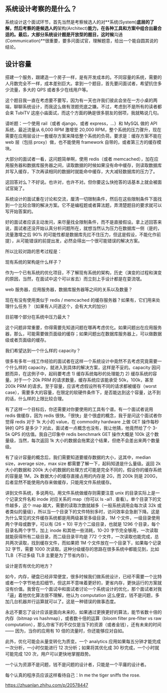 ## 系统设计考察的是什么？

系统设计这个面试环节，首先当然是考察候选人的对**系统(System)**底层的了解，然后考察的是候选人的**架构(Architect)**能力，在各种工具和方案中组合出最合适的。最后，大部分系统设计题是开放型的题目，这时候**沟通(Communication)**很重要，要多问面试官，理解题意，给出一个能自圆其说的结论。

## 设计容量

搭建一个服务，跟建造一个房子一样，是有开发成本的。不同容量的系统，需要的人月数完全不一样，成本差别巨大。拿到一个题目，首先要问面试者，希望抗住多少流量，多大的 QPS 或者多少在线用户等。

这个题目我一直在考虑要不要写，因为有一天也许我们彼此会坐在一方小桌的两端，聊聊系统设计，而我这么做有泄题兜底之嫌。不过，考虑到不是所有的读者都会来 TubiTV 这座小庙面试，而这个方面的确是很多朋友的弱项，我就略说几句。

请听题：一个使用 rail（或者 django，或者 express，...）和 MySQL 做的 API 系统，最近流量从 6,000 RPM 激增至 20,000 RPM，整个系统的压力骤升，现在需要在应用层设计一套缓存方案来降低整个系统的负荷。要求是：缓存方案不能在 web 层（包括 proxy）做，也不能使用 framework 自带的，或者第三方的缓存模块。

大部分的面试者一看，这问题简单啊，使用 redis（或者 memcached），加在应用服务器和数据库服务器之间，读取数据的时候如果没有命中缓存，则读取数据库并写入缓存，下次再读相同的数据时就能命中缓存，大大减轻数据库的压力了。

这回答对么？不好说。也许对，也许不对。但你要这么快抢答的话基本上就会被面试官毙了。

系统设计的面试重在讨论和交流，厘清一切限制条件，然后在这些限制条件下面找到一个比较合理的解决方案。它不是编程题或者算法题，弄清楚题目的要求就可以写开始答案的。

好的面试者应该主动发问，来尽量找全限制条件，而不是直接假设。拿上述回答来说，面试者还没开始认真分析问题所在，就想当然认为压力在数据库一侧（是的，流量激增之后 90% 的可能性都是数据库先扛不住压力，但这是假设，不能化作前提），从可能错误的前提出发，必然会得出一个很可能错误的解决方案。

所以比较对路的思考过程是：

现有系统的架构是什么样子？

作为一个已有系统的优化项目，不了解现有系统的架构，历史（演变的过程和演变的原因，当然，在面试中这个可以省去）而立刻上手设计都是在耍流氓。

web 服务器，应用服务器，数据库服务器等之间的关系以及数量？

现在有没有使用类似于 redis / memcached 的缓存服务器？如果有，它们用来处理什么任务？（如果有人问道这个，会有大大的加分）

目前哪个部分在系统中压力最大？

这个问题非常重要，你得需要先知道问题在哪再考虑优化。如果问题出在应用服务器，那么，可能需要做页面级的缓存；如果问题出在数据库服务器上，可以做数据级或者页面级的缓存。

我们希望达到一个什么样的 capacity？

很多有多年一线工作经验的面试者在这样一个系统设计中竟然不去考虑究竟需要一个什么样的 capacity，就进入到具体的解决方案，这样是不妥的。capacity 因问题而异，在这例子中，起码要考虑 1) 缓存系统每秒的处理能力 2) 缓存系统的容量。对于一个 20k PRM 的请求数量，缓存系统应该能承受 50k，100k，甚至 200k PRM 的请求。至于容量，应该考虑假设所有不同的请求都被缓存（worst case），需要多大的容量，在限定的软硬件条件下，是否能达到这个容量，达不到的话，什么样的上限比较合理。

有了这样一个目标后，你还需要对你要使用的工具有个谱。有一个面试者说用 redis 做缓存，因为 redis 很快。「很快」是个很虚的概念，我于是问这个面试者你觉得 redis 对于 1k 大小的 value，在 commodity hardware 上做 GET 操作每秒钟的 QPS 是多少？对此，面试者一点概念也没有，我让他猜，他竟然给了个 3-5k QPS 的估值。我自己印象中 redis benchmark GET 操作大概是 100k 这个数量级，当然，每次返回 1k 大小的数据会拖累这个结果，但绝不会差出来两个数量级。

有了设计容量的概念后，我们需要知道要缓存数据的大小，这其中，median size，average size，max size 都需要了解一下，起码知道是什么量级。返回 2k 大小的数据和 200k 大小的数据的处理方式可能是完全不同的，假设你的缓存系统的容量是 1M，2k 数据大小的缓存直接占用的内存是 2G，而 200k 则是 200G，后者显然不能使用内存来做缓存，只能用文件系统缓存。

讲到文件系统，多说两句。用文件系统做缓存则需要注意 unix 的目录实际上是一个记录文件名和 inode 对应关系的 map（你可以 ls -ai1 . 查看）。单个目录下的文件越多，这个 map 越大，需要的读取次数就越多（一般系统调用会每次读 32k 或者类似的量级），所以当一个目录下的文件特别多时，访问效率会急剧下降。这是为什么常见的文件缓存系统都是用两级甚至多级目录，1M 个文件，一级目录使用两个字母或数字，可以有 (26 + 10) 平方个二级目录，也就是 1296 个目录，每个目录名两个字节，加上 inode 和其他一些消耗，10-20 字节完全够用，一次读取就能获得所有二级目录，而二级目录平均是 772 个文件，一次读取也能完成，总共两次读取，找到缓存文件，而如果把 1M 个文件放在一个目录下，如果每个记录 32 字节，需要 1000 次读取。这种分级缓存的思路在很多系统中都能见到，比如 TLB（不过多级 TLB 主要是为了节省内存）。

设计是否有优化的地方？

如今，内存，硬盘已经非常便宜，很多时候我们做系统设计，已经不需要一个比特或者一个字节地去扣细节，但这并不意味着更好的，更省内存，更快运行的方案就没有价值。我曾在一个面试中和面试者讨论一个系统设计的优化，那个面试者对我「逼」着他优化算法很不理解，他认为 computation 这么便宜，钱不是问题，多加几台机器并行运算就可以了。这是一种错误的做事态度。

永远不要忘了设计应该是面向未来的，如果通过更换更好的算法，能节省数十倍的内存（bitmap vs hashmap），或者数十倍的运算（bloom filter pre-filter vs raw computation），那么你省下的不仅仅是当下的资源（或者金钱），还有未来的时间 —— 因为，当你的应用有 10 倍的流量时，你还能够应对自如。

此外，优化可能会从量变转化为质变。一个 analytics 应用如果每五分钟才能完成一次分析，一小时仅能进行 12 次分析；如果将其优化成 30 秒完成，一个小时就可能完成 120 次，用户可以更快地掌握趋势。

一个认为资源不是问题，钱不是问题的设计者，只能是一个平庸的设计者。

每个认真的程序员应该这样看待自己：In me the tiger sniffs the rose.

https://zhuanlan.zhihu.com/p/20578447
